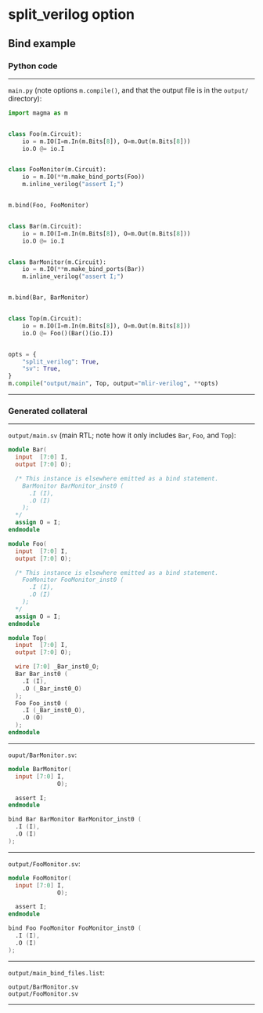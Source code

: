 # split_verilog option

## Bind example

### Python code
---

`main.py` (note options `m.compile()`, and that the output file is in the `output/` directory):
```python
import magma as m


class Foo(m.Circuit):
    io = m.IO(I=m.In(m.Bits[8]), O=m.Out(m.Bits[8]))
    io.O @= io.I


class FooMonitor(m.Circuit):
    io = m.IO(**m.make_bind_ports(Foo))
    m.inline_verilog("assert I;")


m.bind(Foo, FooMonitor)


class Bar(m.Circuit):
    io = m.IO(I=m.In(m.Bits[8]), O=m.Out(m.Bits[8]))
    io.O @= io.I


class BarMonitor(m.Circuit):
    io = m.IO(**m.make_bind_ports(Bar))
    m.inline_verilog("assert I;")


m.bind(Bar, BarMonitor)


class Top(m.Circuit):
    io = m.IO(I=m.In(m.Bits[8]), O=m.Out(m.Bits[8]))
    io.O @= Foo()(Bar()(io.I))


opts = {
    "split_verilog": True,
    "sv": True,
}
m.compile("output/main", Top, output="mlir-verilog", **opts)
```

---

### Generated collateral

---
`output/main.sv` (main RTL; note how it only includes `Bar`, `Foo`, and `Top`):
```Verilog
module Bar(
  input  [7:0] I,
  output [7:0] O);

  /* This instance is elsewhere emitted as a bind statement.
    BarMonitor BarMonitor_inst0 (
      .I (I),
      .O (I)
    );
  */
  assign O = I;
endmodule

module Foo(
  input  [7:0] I,
  output [7:0] O);

  /* This instance is elsewhere emitted as a bind statement.
    FooMonitor FooMonitor_inst0 (
      .I (I),
      .O (I)
    );
  */
  assign O = I;
endmodule

module Top(
  input  [7:0] I,
  output [7:0] O);

  wire [7:0] _Bar_inst0_O;
  Bar Bar_inst0 (
    .I (I),
    .O (_Bar_inst0_O)
  );
  Foo Foo_inst0 (
    .I (_Bar_inst0_O),
    .O (O)
  );
endmodule


```
---
`ouput/BarMonitor.sv`:
```Verilog
module BarMonitor(
  input [7:0] I,
              O);

  assert I;
endmodule

bind Bar BarMonitor BarMonitor_inst0 (
  .I (I),
  .O (I)
);
```
---
`output/FooMonitor.sv`:
```Verilog
module FooMonitor(
  input [7:0] I,
              O);

  assert I;
endmodule

bind Foo FooMonitor FooMonitor_inst0 (
  .I (I),
  .O (I)
);
```
---
`output/main_bind_files.list`:
```
output/BarMonitor.sv
output/FooMonitor.sv
```
---
